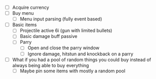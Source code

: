 - [ ] Acquire currency
- [ ] Buy menu
	- [ ] Menu input parsing (fully event based)
- [ ] Basic items
	- [ ] Projectile active 6i (gun with limited bullets)
	- [ ] Basic damage buff passive
	- [ ] Parry
		- [ ] Open and close the parry window
		- [ ] Ignore damage, hitstun and knockback on a parry
- [ ] What if you had a pool of random things you could buy instead of always being able to buy everything
	- [ ] Maybe pin some items with mostly a random pool